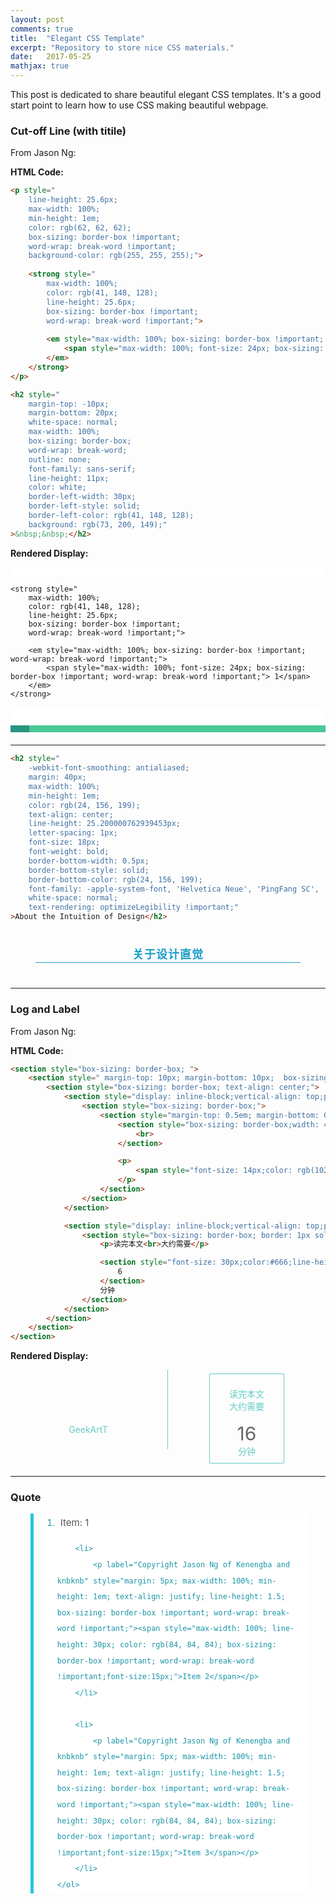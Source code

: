 ```yaml
---
layout: post
comments: true
title:  "Elegant CSS Template"
excerpt: "Repository to store nice CSS materials."
date:   2017-05-25
mathjax: true
---
```


This post is dedicated to share beautiful elegant CSS templates. It's a good start point to learn how to use CSS making beautiful webpage.

### Cut-off Line (with titile)

From Jason Ng:

**HTML Code:**

```html
<p style="
	line-height: 25.6px; 
	max-width: 100%; 
	min-height: 1em; 
	color: rgb(62, 62, 62); 
	box-sizing: border-box !important; 
	word-wrap: break-word !important; 
	background-color: rgb(255, 255, 255);">
	
	<strong style="
		max-width: 100%; 
		color: rgb(41, 148, 128); 
		line-height: 25.6px; 
		box-sizing: border-box !important; 
		word-wrap: break-word !important;">
		
		<em style="max-width: 100%; box-sizing: border-box !important; word-wrap: break-word !important;">
			<span style="max-width: 100%; font-size: 24px; box-sizing: border-box !important; word-wrap: break-word !important;"> 1</span>
		</em>
	</strong>
</p>

<h2 style="
    margin-top: -10px; 
    margin-bottom: 20px; 
    white-space: normal; 
    max-width: 100%; 
    box-sizing: border-box; 
    word-wrap: break-word; 
    outline: none; 
    font-family: sans-serif; 
    line-height: 11px; 
    color: white; 
    border-left-width: 30px; 
    border-left-style: solid; 
    border-left-color: rgb(41, 148, 128); 
    background: rgb(73, 200, 149);"
>&nbsp;&nbsp;</h2>
```


**Rendered Display:**

<p style="
	line-height: 25.6px; 
	max-width: 100%; 
	min-height: 1em; 
	color: rgb(62, 62, 62); 
	box-sizing: border-box !important; 
	word-wrap: break-word !important; 
	background-color: rgb(255, 255, 255);">
	
	<strong style="
		max-width: 100%; 
		color: rgb(41, 148, 128); 
		line-height: 25.6px; 
		box-sizing: border-box !important; 
		word-wrap: break-word !important;">
		
		<em style="max-width: 100%; box-sizing: border-box !important; word-wrap: break-word !important;">
			<span style="max-width: 100%; font-size: 24px; box-sizing: border-box !important; word-wrap: break-word !important;"> 1</span>
		</em>
	</strong>
</p>

<p style="line-height: 25.6px; max-width: 100%; min-height: 1em; color: rgb(62, 62, 62); box-sizing: border-box !important; word-wrap: break-word !important; background-color: rgb(255, 255, 255);"><br></p>

<h2 style="
    margin-top: -10px; 
    margin-bottom: 20px; 
    white-space: normal; 
    max-width: 100%; 
    box-sizing: border-box; 
    word-wrap: break-word; 
    outline: none; 
    font-family: sans-serif; 
    line-height: 11px; 
    color: white; 
    border-left-width: 30px; 
    border-left-style: solid; 
    border-left-color: rgb(41, 148, 128); 
    background: rgb(73, 200, 149);"
>&nbsp;&nbsp;</h2>

---

```html
<h2 style="
    -webkit-font-smoothing: antialiased; 
    margin: 40px; 
    max-width: 100%; 
    min-height: 1em; 
    color: rgb(24, 156, 199); 
    text-align: center; 
    line-height: 25.200000762939453px; 
    letter-spacing: 1px; 
    font-size: 18px; 
    font-weight: bold; 
    border-bottom-width: 0.5px; 
    border-bottom-style: solid; 
    border-bottom-color: rgb(24, 156, 199); 
    font-family: -apple-system-font, 'Helvetica Neue', 'PingFang SC', 'Hiragino Sans GB', 'Microsoft YaHei', sans-serif; 
    white-space: normal; 
    text-rendering: optimizeLegibility !important;"
>About the Intuition of Design</h2>
```

<h2 style="
    -webkit-font-smoothing: antialiased; 
    margin: 40px; 
    max-width: 100%; 
    min-height: 1em; 
    color: rgb(24, 156, 199); 
    text-align: center; 
    line-height: 25.200000762939453px; 
    letter-spacing: 1px; 
    font-size: 18px; 
    font-weight: bold; 
    border-bottom-width: 0.5px; 
    border-bottom-style: solid; 
    border-bottom-color: rgb(24, 156, 199); 
    font-family: -apple-system-font, 'Helvetica Neue', 'PingFang SC', 'Hiragino Sans GB', 'Microsoft YaHei', sans-serif; 
    white-space: normal; 
    text-rendering: optimizeLegibility !important;"
>关于设计直觉</h2>

---

### Log and Label

From Jason Ng:

**HTML Code:**

```html
<section style="box-sizing: border-box; ">
	<section style=" margin-top: 10px; margin-bottom: 10px;  box-sizing: border-box; ">
		<section style="box-sizing: border-box; text-align: center;">
			<section style="display: inline-block;vertical-align: top;padding: 8px 5px 5px 3px;width: 50%;box-sizing: border-box;border-right: 1px solid #66CCC5;">
				<section style="box-sizing: border-box;">
					<section style="margin-top: 0.5em; margin-bottom: 0.5em; box-sizing: border-box;">
						<section style="box-sizing: border-box;width: 4em;height: 4em;display: inline-block;vertical-align: bottom;border-radius: 100%;background-image: url(&quot;https://mmbiz.qlogo.cn/mmbiz_jpg/VJsh0SqOtxMqOfDwFvzbz8Jt950hFWSRLpk0LZkJ8ur8EgEPv4Lib5tNBYF77LIh959Vht9BiclEpibWqiaic1gDuUw/0?wx_fmt=jpeg&quot;);background-size: cover;background-position: 50% 50%;background-repeat: no-repeat;" class="">
							<br>
						</section>

						<p>
							<span style="font-size: 14px;color: rgb(102, 204, 197);line-height: 1.6;">GeekArtT</span>
						</p>
					</section>
				</section>
			</section>

			<section style="display: inline-block;vertical-align: top;padding: 6px;width: 50%;box-sizing: border-box;">
				<section style="box-sizing: border-box; border: 1px solid rgb(102, 204, 197); padding: 8px 5px; width: 120px; color: rgb(102, 204, 197); border-radius: 2px; margin: auto; line-height: 20px; font-size: 14px;">
					<p>读完本文<br>大约需要</p>

					<section style="font-size: 30px;color:#666;line-height: 38px;">
						6
					</section>
					分钟
				</section>
			</section>
		</section>
	</section>
</section>
```



**Rendered Display:**

<section style="box-sizing: border-box; "><section style=" margin-top: 10px; margin-bottom: 10px;  box-sizing: border-box; "><section style="box-sizing: border-box; text-align: center;"><section style="display: inline-block;vertical-align: top;padding: 8px 5px 5px 3px;width: 50%;box-sizing: border-box;border-right: 1px solid #66CCC5;"><section style="box-sizing: border-box;"><section style="margin-top: 0.5em; margin-bottom: 0.5em; box-sizing: border-box;"><section style="box-sizing: border-box;width: 4em;height: 4em;display: inline-block;vertical-align: bottom;border-radius: 100%;background-image: url(&quot;https://mmbiz.qlogo.cn/mmbiz_jpg/VJsh0SqOtxMqOfDwFvzbz8Jt950hFWSRLpk0LZkJ8ur8EgEPv4Lib5tNBYF77LIh959Vht9BiclEpibWqiaic1gDuUw/0?wx_fmt=jpeg&quot;);background-size: cover;background-position: 50% 50%;background-repeat: no-repeat;" class=""><br></section><p><span style="font-size: 14px;color: rgb(102, 204, 197);line-height: 1.6;">GeekArtT</span></p></section></section></section><section style="display: inline-block;vertical-align: top;padding: 6px;width: 50%;box-sizing: border-box;"><section style="box-sizing: border-box; border: 1px solid rgb(102, 204, 197); padding: 8px 5px; width: 120px; color: rgb(102, 204, 197); border-radius: 2px; margin: auto; line-height: 20px; font-size: 14px;"><p>读完本文<br>大约需要</p><section style="font-size: 30px;color:#666;line-height: 38px;">16</section>分钟</section></section></section></section></section>

---

### Quote

<blockquote label="Copyright Jason Ng of Kenengba and knbknb" style="line-height: 25.6px; white-space: normal; border-left-width: 5px; border-left-color: rgb(38, 198, 218); margin-left: 32px; margin-right: 30px;">
	<ol label="Copyright Jason Ng of Kenengba and knbknb" class="list-paddingleft-2" style="width: 515.844px; max-width: 100%; color: rgb(26, 149, 165); line-height: 25.6px; box-sizing: border-box !important; word-wrap: break-word !important; background-color: rgb(255, 255, 255);">
		<li>
			<p label="Copyright Jason Ng of Kenengba and knbknb" style="margin: 5px; max-width: 100%; min-height: 1em; text-align: justify; line-height: 1.5; box-sizing: border-box !important; word-wrap: break-word !important;"><span style="max-width: 100%; line-height: 30px; color: rgb(84, 84, 84); box-sizing: border-box !important; word-wrap: break-word !important;font-size:15px;">Item: 1</span></p>
		</li>

		<li>
			<p label="Copyright Jason Ng of Kenengba and knbknb" style="margin: 5px; max-width: 100%; min-height: 1em; text-align: justify; line-height: 1.5; box-sizing: border-box !important; word-wrap: break-word !important;"><span style="max-width: 100%; line-height: 30px; color: rgb(84, 84, 84); box-sizing: border-box !important; word-wrap: break-word !important;font-size:15px;">Item 2</span></p>
		</li>

		<li>
			<p label="Copyright Jason Ng of Kenengba and knbknb" style="margin: 5px; max-width: 100%; min-height: 1em; text-align: justify; line-height: 1.5; box-sizing: border-box !important; word-wrap: break-word !important;"><span style="max-width: 100%; line-height: 30px; color: rgb(84, 84, 84); box-sizing: border-box !important; word-wrap: break-word !important;font-size:15px;">Item 3</span></p>
		</li>
	</ol>
</blockquote>











